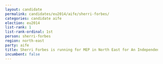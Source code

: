 ```yaml
---
layout: candidate
permalink: candidates/eu2014/aife/sherri-forbes/
categories: candidate aife
election: eu2014
list-rank: 1
list-rank-ordinal: 1st
person: sherri-forbes
region: north-east
party: aife
title: Sherri Forbes is running for MEP in North East for An Independence From Europe
incumbent: false
---
```


